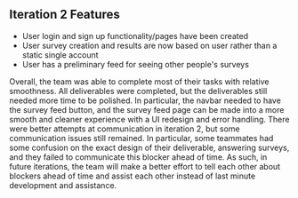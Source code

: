 ## Iteration 2 Features
* User login and sign up functionality/pages have been created
* User survey creation and results are now based on user rather than a static single account
* User has a preliminary feed for seeing other people's surveys

Overall, the team was able to complete most of their tasks with relative smoothness. All deliverables were completed, but the deliverables still needed more time to be polished. In particular, the navbar needed to have the survey feed button, and the survey feed page can be made into a more smooth and cleaner experience with a UI redesign and error handling. There were better attempts at communication in iteration 2, but some communication issues still remained. In particular, some teammates had some confusion on the exact design of their deliverable, answering surveys, and they failed to communicate this blocker ahead of time. As such, in future iterations, the team will make a better effort to tell each other about blockers ahead of time and assist each other instead of last minute development and assistance.